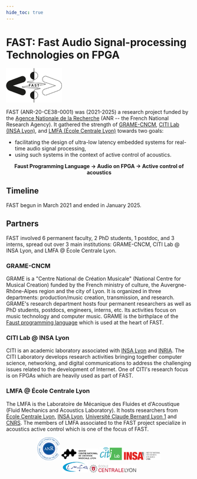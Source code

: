 ```yaml
---
hide_toc: true
---
```


# FAST: Fast Audio Signal-processing Technologies on FPGA

<img src="img/logoFAST.png" class="mx-auto d-block" width="30%">

FAST (ANR-20-CE38-0001) was (2021-2025) a research project funded by the [Agence Nationale de la Recherche](https://anr.fr/) (ANR -- the French National Research Agency). It gathered the strength of [GRAME-CNCM](https://www.grame.fr), [CITI Lab (INSA Lyon)](http://www.citi-lab.fr/), and [LMFA (École Centrale Lyon)](http://lmfa.ec-lyon.fr/?lang=en) towards two goals: 

* facilitating the design of ultra-low latency embedded systems for real-time audio signal processing,
* using such systems in the context of active control of acoustics. 

<center>
<b>Faust Programming Language -> Audio on FPGA -> Active control of acoustics</b>
</center>

## Timeline

FAST begun in March 2021 and ended in January 2025. 

## Partners

FAST involved 6 permanent faculty, 2 PhD students, 1 postdoc, and 3 interns, spread out over 3 main institutions: GRAME-CNCM, CITI Lab @ INSA Lyon, and LMFA @ École Centrale Lyon.

### GRAME-CNCM

GRAME is a "Centre National de Création Musicale" (National Centre for Musical Creation) funded by the French ministry of culture, the Auvergne-Rhône-Alpes region and the city of Lyon. It is organized in three departments: production/music creation, transmission, and research. GRAME's research department hosts four permanent researchers as well as PhD students, postdocs, engineers, interns, etc. Its activities focus on music technology and computer music. GRAME is the birthplace of the [Faust programming language](https://faust.grame.fr) which is used at the heart of FAST.

### CITI Lab @ INSA Lyon

CITI is an academic laboratory associated with [INSA Lyon](https://www.insa-lyon.fr/en/) and [INRIA](https://www.inria.fr/fr). The CITI Laboratory develops research activities bringing together computer science, networking, and digital communications to address the challenging issues related to the development of Internet. One of CITI's research focus is on FPGAs which are heavily used as part of FAST. 

### LMFA @ École Centrale Lyon

The LMFA is the Laboratoire de Mécanique des Fluides et d'Acoustique (Fluid Mechanics and Acoustics Laboratory). It hosts researchers from [École Centrale Lyon](https://www.ec-lyon.fr/), [INSA Lyon](https://www.insa-lyon.fr/en/), [Université Claude Bernard Lyon 1](https://www.univ-lyon1.fr/) and [CNRS](http://www.cnrs.fr/fr). The members of LMFA associated to the FAST project specialize in acoustics active control which is one of the focus of FAST.

<center>
<img src="img/logoANR.png" width="12%">
<img src="img/logoGrame.png" width="20%">
<img src="img/logoCiti.png" width="12%">
<img src="img/logoInsa.png" width="20%"><br>
<img src="img/logoLMFA.jpg" width="14%">
<img src="img/logoCentrale.png" width="25%">
</center>

